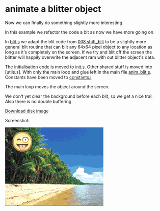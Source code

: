 animate a blitter object
========================

Now we can finally do something slightly more interesting.

In this example we refactor the code a bit as now we have more going on.

In [blit.s](blit.s) we adapt the blit code from [008.shift_blit](../008.shift_blit) to be a slightly more general blit routine that can blit any 64x64 pixel object to any location as long as it's completely on the screen. If we try and blit off the screen the blitter will happily overwrite the adjacent ram with out blitter object's data.

The initialisation code is moved to [init.s](init.s). Other shared stuff is moved into [utils.s]. With only the main loop and glue left in the main file [anim_blit.s](anim_blit.s). Constants have been moved to [constants.i](contants.i).

The main loop moves the object around the screen.

We don't yet clear the background before each blit, so we get a nice trail. Also there is no double buffering.

[Download disk image](bin/anim_blit.adf?raw=true)

Screenshot:

![Screenshot](screenshot.png?raw=true)
